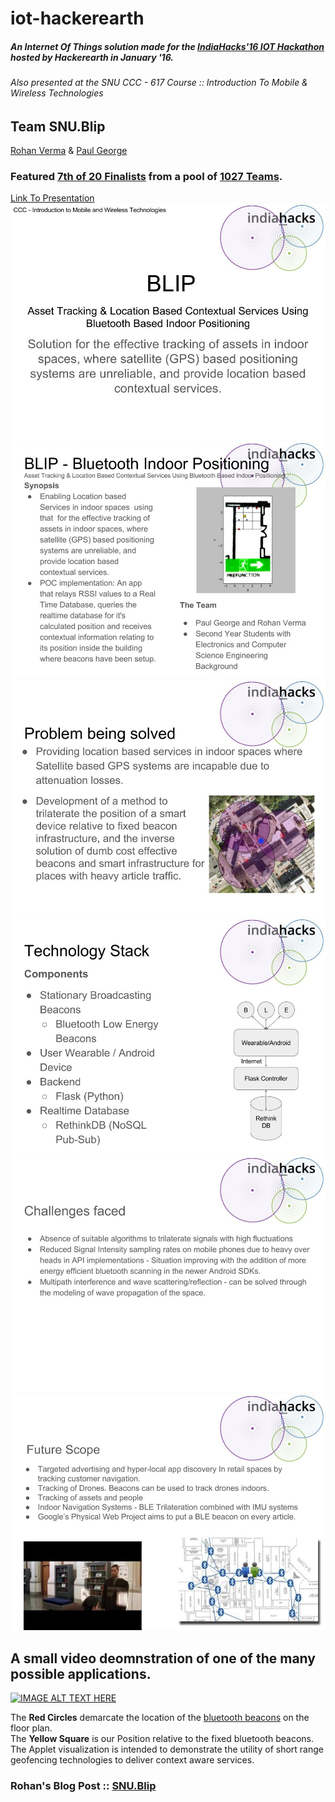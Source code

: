 # iot-hackerearth
##### An Internet Of Things solution made for the [IndiaHacks'16 IOT Hackathon](https://www.hackerearth.com/sprints/internet-of-things-india-hacks-2016/) hosted by Hackerearth in January '16.
###### Also presented at the SNU CCC - 617 Course :: Introduction To Mobile & Wireless Technologies
## Team SNU.Blip
[Rohan Verma](http://rohanverma.net/) & [Paul George](http://paulgeorge.in/)
### Featured [7th of 20 Finalists](https://s3-ap-southeast-1.amazonaws.com/he-public-data/Game%20Development%20top-20_IOT003615e.jpg) from a pool of [1027 Teams](https://www.hackerearth.com/sprints/internet-of-things-india-hacks-2016/participants/#participants).

[Link To Presentation](https://goo.gl/4Yh31o)
![alt text](https://github.com/rhnvrm/iot-hackerearth/blob/master/BLIP%20-%20Bluetooth%20Indoor%20Positioning.jpg "1/6")
![alt text](https://github.com/rhnvrm/iot-hackerearth/blob/master/BLIP%20-%20Bluetooth%20Indoor%20Positioning%20(1).jpg "2/6")
![alt text](https://github.com/rhnvrm/iot-hackerearth/blob/master/BLIP%20-%20Bluetooth%20Indoor%20Positioning%20(2).jpg "3/6")
![alt text](https://github.com/rhnvrm/iot-hackerearth/blob/master/BLIP%20-%20Bluetooth%20Indoor%20Positioning%20(3).jpg "4/6")
![alt text](https://github.com/rhnvrm/iot-hackerearth/blob/master/BLIP%20-%20Bluetooth%20Indoor%20Positioning%20(4).jpg "5/6")
![alt text](https://github.com/rhnvrm/iot-hackerearth/blob/master/BLIP%20-%20Bluetooth%20Indoor%20Positioning%20(5).jpg "6/6")

## A small video deomnstration of one of the many possible applications.

[![IMAGE ALT TEXT HERE](https://img.youtube.com/vi/8IrnY7-q16A/0.jpg)](https://www.youtube.com/watch?v=8IrnY7-q16A)

The <b>Red Circles</b> demarcate the location of the [bluetooth beacons](https://blog.aprbrother.com/product/aprilbeacon-eek) on the floor plan. <br>
The <b>Yellow Square</b> is our Position relative to the fixed bluetooth beacons. <br>
The Applet visualization is intended to demonstrate the utility of short range geofencing technologies to deliver context aware services. <br>

### Rohan's Blog Post :: [SNU.Blip](http://rohanverma.net/blog/2016/03/22/blip/)
